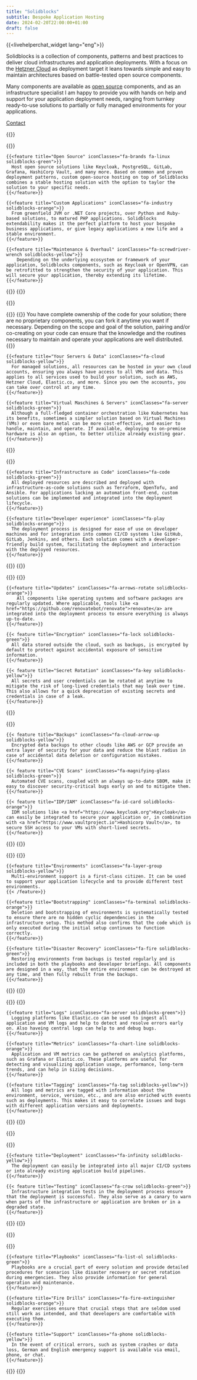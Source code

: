 ```yaml
---
title: "Solidblocks"
subtitle: Bespoke Application Hosting
date: 2024-02-20T22:00:00+01:00
draft: false
---
```


{{<livehelperchat_widget lang="eng">}}

<div class="container">

Solidblocks is a collection of components, patterns and best practices to deliver cloud infrastructures and application deployments. With a focus on the [Hetzner Cloud](https://cloud.hetzner.com) as deployment target it leans towards simple and easy to maintain architectures based on battle-tested open source components.

 Many components are available as [open source](https://github.com/pellepelster/solidblocks) components, and as an infrastructure specialist I am happy to provide you with hands on help and support for your application deployment needs, ranging from turnkey ready-to-use solutions to partially or fully managed environments for your applications.
  
  <div class="container d-flex justify-content-center py-4">
      <a href="contact/" class="btn btn-lg col-4 my-3 btn-primary align-self-center">
          <i class="fas fa-mail-bulk"></i>
          Contact
      </a>
  </div>

</div>

<div class="feature-divider"></div>

{{<feature-container title="Hosting">}}

  {{<feature-row>}}

    {{<feature title="Open Source" iconClasses="fa-brands fa-linux solidblocks-green">}}
      Host open source solutions like Keycloak, PostgreSQL, GitLab, Grafana, HashiCorp Vault, and many more. Based on common and proven deployment patterns, custom open-source hosting on top of Solidblocks combines a stable hosting solution with the option to taylor the solution to your specific needs.    
    {{</feature>}}
    
    {{<feature title="Custom Applications" iconClasses="fa-industry solidblocks-orange">}}
      From greenfield JVM or .NET Core projects, over Python and Ruby-based solutions, to matured PHP applications. Solidblocks extendability makes it the perfect platform to host your bespoke business applications, or give legacy applications a new life and a stable environment.
    {{</feature>}}

    {{<feature title="Maintenance & Overhaul" iconClasses="fa-screwdriver-wrench solidblocks-yellow">}}
        Depending on the underlying ecosystem or framework of your application, Solidblocks components, such as Keycloak or OpenVPN, can be retrofitted to strengthen the security of your application. This will secure your application, thereby extending its lifetime.
    {{</feature>}}

  {{</feature-row>}}
{{</feature-container>}}

<div class="feature-divider"></div>
{{<feature-container title="Simplicity">}}

{{<feature-row>}}
    {{<feature title="Your Code" iconClasses="fa-code-branch solidblocks-orange">}}
      You have complete ownership of the code for your solution; there are no proprietary components, you can fork it anytime you want if necessary. Depending on the scope and goal of the solution, pairing and/or co-creating on your code can ensure that the knowledge and the routines necessary to maintain and operate your applications are well distributed.
    {{</feature>}}
    
    {{<feature title="Your Servers & Data" iconClasses="fa-cloud solidblocks-yellow">}}
      For managed solutions, all resources can be hosted in your own cloud accounts, ensuring you always have access to all VMs and data. This applies to all services used to build your solution, such as AWS, Hetzner Cloud, Elastic.co, and more. Since you own the accounts, you can take over control at any time.
    {{</feature>}}

    {{<feature title="Virtual Maschines & Servers" iconClasses="fa-server solidblocks-green">}}
      Although a full-fledged container orchestration like Kubernetes has its benefits, sometimes a simpler solution based on Virtual Machines (VMs) or even bare metal can be more cost-effective, and easier to handle, maintain, and operate. If available, deploying to on-premise hardware is also an option, to better utilize already existing gear.
    {{</feature>}}


  {{</feature-row>}}

  {{<feature-row>}}

    {{<feature title="Infrastructure as Code" iconClasses="fa-code solidblocks-green">}}
      All deployed resources are described and deployed with infrastructure-as-code solutions such as Terraform, OpenTofu, and Ansible. For applications lacking an automation front-end, custom solutions can be implemented and integrated into the deployment lifecycle.
    {{</feature>}}
    
    {{<feature title="Developer experience" iconClasses="fa-play solidblocks-orange">}}
      The deployment process is designed for ease of use on developer machines and for integration into common CI/CD systems like GitHub, GitLab, Jenkins, and others. Each solution comes with a developer-friendly build system, facilitating the deployment and interaction with the deployed resources.
    {{</feature>}}

  {{</feature-row>}}
{{</feature-container>}}

<div class="feature-divider"></div>

{{<feature-container title="Security & Data Safety">}}
  {{<feature-row>}}
    
    {{<feature title="Updates" iconClasses="fa-arrows-rotate solidblocks-orange">}}
        All components like operating systems and software packages are regularly updated. Where applicable, tools like <a href="https://github.com/renovatebot/renovate">renovate</a> are integrated into the deployment process to ensure everything is always up-to-date.
    {{</feature>}}
    
    {{< feature title="Encryption" iconClasses="fa-lock solidblocks-green">}}
      All data stored outside the cloud, such as backups, is encrypted by default to protect against accidental exposure of sensitive information.
    {{</feature>}}
    
    {{< feature title="Secret Rotation" iconClasses="fa-key solidblocks-yellow">}}
      All secrets and user credentials can be rotated at anytime to mitigate the risk of long-lived credentials that may leak over time. This also allows for a quick deprecation of existing secrets and credentials in case of a leak. 
    {{</feature>}}
    
  {{</feature-row>}}

  {{<feature-row>}}

    {{< feature title="Backups" iconClasses="fa-cloud-arrow-up solidblocks-yellow">}}
      Encrypted data backups to other clouds like AWS or GCP provide an extra layer of security for your data and reduce the blast radius in case of accidental data deletion or configuration mistakes. 
    {{</feature>}}

    {{< feature title="CVE Scans" iconClasses="fa-magnifying-glass solidblocks-green">}}
      Automated CVE scans, coupled with an always up-to-date SBOM, make it easy to discover security-critical bugs early on and to mitigate them.
    {{</feature>}}

    {{< feature title="IDP/IAM" iconClasses="fa-id-card solidblocks-orange">}}
      IDM solutions like <a href="https://www.keycloak.org">Keycloak</a> can easily be integrated to secure your application or, in combination with <a href="https://www.vaultproject.io">Hashicorp Vault</a>, to secure SSH access to your VMs with short-lived secrets.
    {{</feature>}}
    
  {{</feature-row>}}
{{</feature-container>}}

<div class="feature-divider"></div>

{{<feature-container title="Deployment Lifecycle" >}}
  {{<feature-row>}}

    {{<feature title="Environments" iconClasses="fa-layer-group solidblocks-yellow">}}
      Multi-environment support is a first-class citizen. It can be used to support your application lifecycle and to provide different test environments.
    {{< /feature>}}
    
    {{<feature title="Bootstrapping" iconClasses="fa-terminal solidblocks-orange">}}
      Deletion and bootstrapping of environments is systematically tested to ensure there are no hidden cyclic dependencies in the infrastructure setup. This method also confirms that the code which is only executed during the initial setup continues to function correctly.
    {{</feature>}}
    
    {{<feature title="Disaster Recovery" iconClasses="fa-fire solidblocks-green">}}
      Restoring environments from backups is tested regularly and is included in both the playbooks and developer briefings. All components are designed in a way, that the entire environment can be destroyed at any time, and then fully rebuilt from the backups.
    {{</feature>}}

  {{</feature-row>}}
{{</feature-container >}}

<div class="feature-divider"></div>

{{<feature-container title="Logging & Monitoring" >}}
  {{<feature-row>}}

    {{<feature title="Logs" iconClasses="fa-server solidblocks-green">}}
      Logging platforms like Elastic.co can be used to ingest all application and VM logs and help to detect and resolve errors early on. Also haveing central logs can help to and debug bugs.
    {{</feature>}}

    {{<feature title="Metrics" iconClasses="fa-chart-line solidblocks-orange">}}
      Application and VM metrics can be gathered on analytics platforms, such as Grafana or Elastic.co. These platforms are useful for detecting and visualizing application usage, performance, long-term trends, and can help in sizing decisions.
    {{</feature>}}

    {{<feature title="Tagging" iconClasses="fa-tag solidblocks-yellow">}}
      All logs and metrics are tagged with information about the environment, service, version, etc., and are also enriched with events such as deployments. This makes it easy to correlate issues and bugs with different application versions and deployments.
    {{</feature>}}

  {{</feature-row>}}
{{</feature-container>}}

<div class="feature-divider"></div>

{{<feature-container title="CI/CD" >}}

  {{<feature-row>}}

    {{<feature title="Deployment" iconClasses="fa-infinity solidblocks-yellow">}}
      The deployment can easily be integrated into all major CI/CD systems or into already existing application build pipelines.
    {{</feature>}}

    {{< feature title="Testing" iconClasses="fa-crow solidblocks-green">}}
      Infrastructure integration tests in the deployment process ensure that the deployment is successful. They also serve as a canary to warn when parts of the infrastructure or application are broken or in a degraded state.
    {{</feature>}}

  {{</feature-row>}}
{{</feature-container>}}

<div class="feature-divider"></div>

{{<feature-container title="Documentation & Support" >}}

  {{<feature-row>}}

    {{<feature title="Playbooks" iconClasses="fa-list-ol solidblocks-green">}}
      Playbooks are a crucial part of every solution and provide detailed procedures for scenarios like disaster recovery or secret rotation during emergencies. They also provide information for general operation and maintenance.
    {{</feature>}}

    {{<feature title="Fire Drills" iconClasses="fa-fire-extinguisher solidblocks-orange">}}
      Regular exercises ensure that crucial steps that are seldom used still work as intended, and that developers are comfortable with executing them.
    {{</feature>}}

    {{<feature title="Support" iconClasses="fa-phone solidblocks-yellow">}}
      In the event of critical errors, such as system crashes or data loss, German and English emergency support is available via email, phone, or chat.
    {{</feature>}}

  {{</feature-row>}}
{{</feature-container>}}
